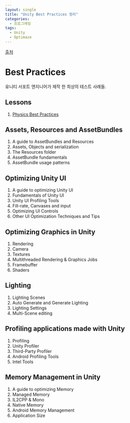 ```yaml
---
layout: single
title: "Unity Best Practices 정리"
categories: 
  - 프로그래밍
tags:
  - Unity
  - Optimaze
---
```

[출처](https://unity3d.com/learn/tutorials/s/best-practices)

# Best Practices

유니티 서포트 엔지니어가 제작 한 최상의 테스트 사례들.

## Lessons
1. [Physics Best Practices](https://yeonhong.github.io/프로그래밍/Physics-Best-Practices/)

## Assets, Resources and AssetBundles
1. A guide to AssetBundles and Resources
2. Assets, Objects and serialization
3. The Resources folder
4. AssetBundle fundamentals
5. AssetBundle usage patterns

## Optimizing Unity UI
1. A guide to optimizing Unity UI
2. Fundamentals of Unity UI
3. Unity UI Profiling Tools
4. Fill-rate, Canvases and input
5. Optimizing UI Controls
6. Other UI Optimization Techniques and Tips

## Optimizing Graphics in Unity
1. Rendering
2. Camera
3. Textures
4. Multithreaded Rendering & Graphics Jobs
5. Framebuffer
6. Shaders

## Lighting
1. Lighting Scenes
2. Auto Generate and Generate Lighting
3. Lighting Settings
4. Multi-Scene editing

## Profiling applications made with Unity
1. Profiling
2. Unity Profiler
3. Third-Party Profiler
4. Android Profiling Tools
5. Intel Tools

## Memory Management in Unity
1. A guide to optimizing Memory
2. Managed Memory
3. IL2CPP & Mono
4. Native Memory
5. Android Memory Management
6. Application Size
